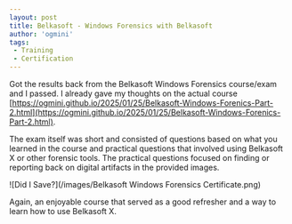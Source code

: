 ```yaml
---
layout: post
title: Belkasoft - Windows Forensics with Belkasoft 
author: 'ogmini'
tags:
 - Training
 - Certification
---
```


Got the results back from the Belkasoft Windows Forensics course/exam and I passed. I already gave my thoughts on the actual course [https://ogmini.github.io/2025/01/25/Belkasoft-Windows-Forenics-Part-2.html](https://ogmini.github.io/2025/01/25/Belkasoft-Windows-Forenics-Part-2.html).

The exam itself was short and consisted of questions based on what you learned in the course and practical questions that involved using Belkasoft X or other forensic tools. The practical questions focused on finding or reporting back on digital artifacts in the provided images.

![Did I Save?](/images/Belkasoft Windows Forensics Certificate.png)

Again, an enjoyable course that served as a good refresher and a way to learn how to use Belkasoft X.
